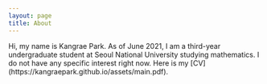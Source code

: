 ```yaml
---
layout: page
title: About
---
```


<p class="message">
  Hi, my name is Kangrae Park. As of June 2021, I am a third-year undergraduate student at Seoul National University studying mathematics. I do not have any specific interest right now. Here is my [CV](https://kangraepark.github.io/assets/main.pdf).
</p>

